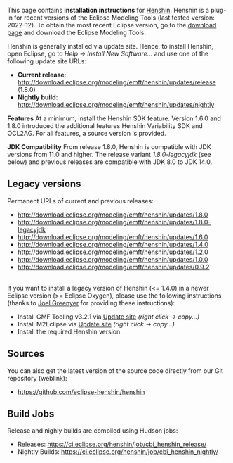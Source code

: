 
This page contains **installation instructions** for
[Henshin](Home "wikilink"). Henshin is a plug-in for recent versions
of the Eclipse Modeling Tools (last tested version: 2022-12). To obtain
the most recent Eclipse version, go to the [download
page](https://www.eclipse.org/downloads/packages/) and download the
Eclipse Modeling Tools.

Henshin is generally installed via update site. Hence, to install
Henshin, open Eclipse, go to *Help -\> Install New Software\...* and use
one of the following update site URLs:

-   **Current release**:
    <http://download.eclipse.org/modeling/emft/henshin/updates/release>
    (1.8.0)
-   **Nightly build**:
    <http://download.eclipse.org/modeling/emft/henshin/updates/nightly>

**Features** At a minimum, install the Henshin SDK feature. Version
1.6.0 and 1.8.0 introduced the additional features Henshin Variability
SDK and OCL2AG. For all features, a source version is provided.

**JDK Compatibility** From release 1.8.0, Henshin is compatible with JDK
versions from 11.0 and higher. The release variant *1.8.0-legacyjdk*
(see below) and previous releases are compatible with JDK 8.0 to JDK
14.0.

## Legacy versions

Permanent URLs of current and previous releases:

-   <http://download.eclipse.org/modeling/emft/henshin/updates/1.8.0>
-   <http://download.eclipse.org/modeling/emft/henshin/updates/1.8.0-legacyjdk>
-   <http://download.eclipse.org/modeling/emft/henshin/updates/1.6.0>
-   <http://download.eclipse.org/modeling/emft/henshin/updates/1.4.0>
-   <http://download.eclipse.org/modeling/emft/henshin/updates/1.2.0>
-   <http://download.eclipse.org/modeling/emft/henshin/updates/1.0.0>
-   <http://download.eclipse.org/modeling/emft/henshin/updates/0.9.2>

\
If you want to install a legacy version of Henshin (\<= 1.4.0) in a
newer Eclipse version (\>= Eclipse Oxygen), please use the following
instructions (thanks to [Joel Greenyer](http://jgreen.de/) for providing
these instructions):

-   Install GMF Tooling v3.2.1 via [Update
    site](http://download.eclipse.org/modeling/gmp/gmf-tooling/updates/releases-3.2.1/)
    *(right click -\> copy\...)*
-   Install M2Eclipse via [Update
    site](http://download.eclipse.org/technology/m2e/releases) *(right
    click -\> copy\...)*
-   Install the required Henshin version.

## Sources

You can also get the latest version of the source code directly from our
Git repository (weblink):

-   <https://github.com/eclipse-henshin/henshin>

## Build Jobs

Release and nighly builds are compiled using Hudson jobs:

-   Releases: <https://ci.eclipse.org/henshin/job/cbi_henshin_release/>
-   Nightly Builds:
    <https://ci.eclipse.org/henshin/job/cbi_henshin_nightly/>


